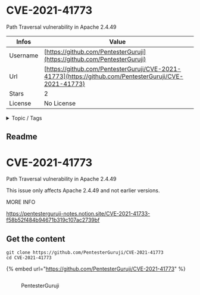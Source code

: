 # CVE-2021-41773

Path Traversal vulnerability in Apache 2.4.49

| Infos    | Value                                                              |
| -------- | -------------------------------------------------------------------|
| Username | [https://github.com/PentesterGuruji](https://github.com/PentesterGuruji) |
| Url      | [https://github.com/PentesterGuruji/CVE-2021-41773](https://github.com/PentesterGuruji/CVE-2021-41773)                                               |
| Stars    | 2                                                          |
| License  | No License                                                        |

<details>

<summary>Topic / Tags</summary>



</details>

## Readme

# CVE-2021-41773
Path Traversal vulnerability in Apache 2.4.49

This issue only affects Apache 2.4.49 and not earlier versions.

MORE INFO

https://pentesterguruji-notes.notion.site/CVE-2021-41733-f58b52f484b94671b319c107ac2739bf



## Get the content

```
git clone https://github.com/PentesterGuruji/CVE-2021-41773
cd CVE-2021-41773
```

{% embed url="https://github.com/PentesterGuruji/CVE-2021-41773" %}

<figure><img src="https://avatars.githubusercontent.com/u/87645282?v=4" alt=""><figcaption><p>PentesterGuruji</p></figcaption></figure>
